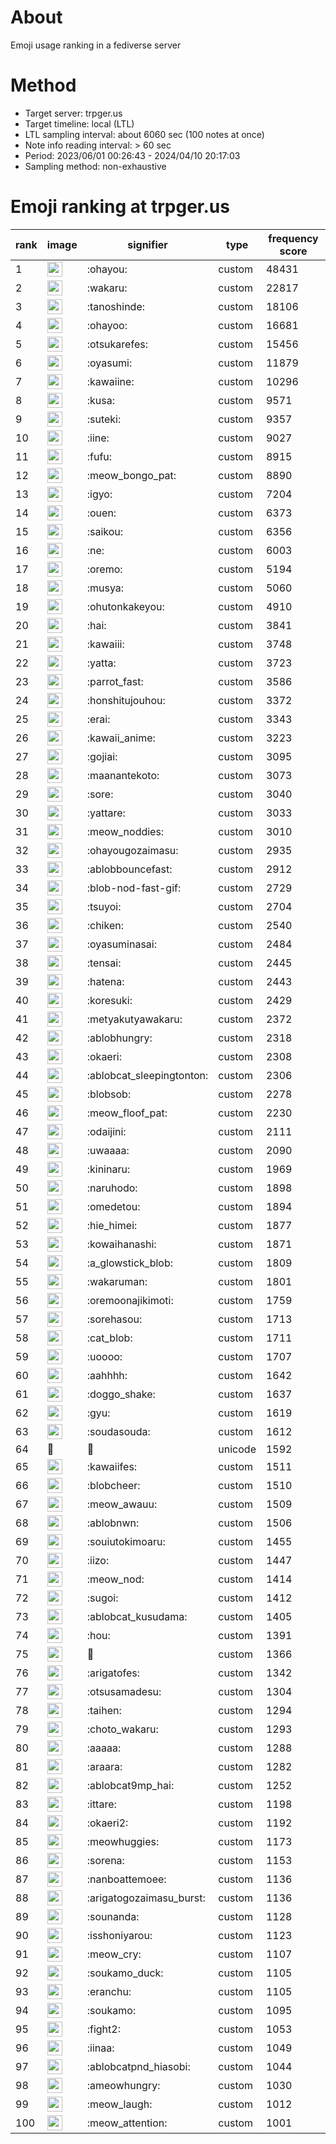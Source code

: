 # About
Emoji usage ranking in a fediverse server

# Method
- Target server: trpger.us
- Target timeline: local (LTL)
- LTL sampling interval: about 6060 sec (100 notes at once)
- Note info reading interval: > 60 sec
- Period: 2023/06/01 00:26:43 - 2024/04/10 20:17:03 
- Sampling method: non-exhaustive

# Emoji ranking at trpger.us

|rank|image|signifier|type|frequency score|
|----|----|----|----|----|
|1|<img height="24" src="https://trpger.us/emoji/ohayou.webp">|:ohayou:|custom|48431|
|2|<img height="24" src="https://trpger.us/emoji/wakaru.webp">|:wakaru:|custom|22817|
|3|<img height="24" src="https://trpger.us/emoji/tanoshinde.webp">|:tanoshinde:|custom|18106|
|4|<img height="24" src="https://trpger.us/emoji/ohayoo.webp">|:ohayoo:|custom|16681|
|5|<img height="24" src="https://trpger.us/emoji/otsukarefes.webp">|:otsukarefes:|custom|15456|
|6|<img height="24" src="https://trpger.us/emoji/oyasumi.webp">|:oyasumi:|custom|11879|
|7|<img height="24" src="https://trpger.us/emoji/kawaiine.webp">|:kawaiine:|custom|10296|
|8|<img height="24" src="https://trpger.us/emoji/kusa.webp">|:kusa:|custom|9571|
|9|<img height="24" src="https://trpger.us/emoji/suteki.webp">|:suteki:|custom|9357|
|10|<img height="24" src="https://trpger.us/emoji/iine.webp">|:iine:|custom|9027|
|11|<img height="24" src="https://trpger.us/emoji/fufu.webp">|:fufu:|custom|8915|
|12|<img height="24" src="https://trpger.us/emoji/meow_bongo_pat.webp">|:meow_bongo_pat:|custom|8890|
|13|<img height="24" src="https://trpger.us/emoji/igyo.webp">|:igyo:|custom|7204|
|14|<img height="24" src="https://trpger.us/emoji/ouen.webp">|:ouen:|custom|6373|
|15|<img height="24" src="https://trpger.us/emoji/saikou.webp">|:saikou:|custom|6356|
|16|<img height="24" src="https://trpger.us/emoji/ne.webp">|:ne:|custom|6003|
|17|<img height="24" src="https://trpger.us/emoji/oremo.webp">|:oremo:|custom|5194|
|18|<img height="24" src="https://trpger.us/emoji/musya.webp">|:musya:|custom|5060|
|19|<img height="24" src="https://trpger.us/emoji/ohutonkakeyou.webp">|:ohutonkakeyou:|custom|4910|
|20|<img height="24" src="https://trpger.us/emoji/hai.webp">|:hai:|custom|3841|
|21|<img height="24" src="https://trpger.us/emoji/kawaiii.webp">|:kawaiii:|custom|3748|
|22|<img height="24" src="https://trpger.us/emoji/yatta.webp">|:yatta:|custom|3723|
|23|<img height="24" src="https://trpger.us/emoji/parrot_fast.webp">|:parrot_fast:|custom|3586|
|24|<img height="24" src="https://trpger.us/emoji/honshitujouhou.webp">|:honshitujouhou:|custom|3372|
|25|<img height="24" src="https://trpger.us/emoji/erai.webp">|:erai:|custom|3343|
|26|<img height="24" src="https://trpger.us/emoji/kawaii_anime.webp">|:kawaii_anime:|custom|3223|
|27|<img height="24" src="https://trpger.us/emoji/gojiai.webp">|:gojiai:|custom|3095|
|28|<img height="24" src="https://trpger.us/emoji/maanantekoto.webp">|:maanantekoto:|custom|3073|
|29|<img height="24" src="https://trpger.us/emoji/sore.webp">|:sore:|custom|3040|
|30|<img height="24" src="https://trpger.us/emoji/yattare.webp">|:yattare:|custom|3033|
|31|<img height="24" src="https://trpger.us/emoji/meow_noddies.webp">|:meow_noddies:|custom|3010|
|32|<img height="24" src="https://trpger.us/emoji/ohayougozaimasu.webp">|:ohayougozaimasu:|custom|2935|
|33|<img height="24" src="https://trpger.us/emoji/ablobbouncefast.webp">|:ablobbouncefast:|custom|2912|
|34|<img height="24" src="https://trpger.us/emoji/blob-nod-fast-gif.webp">|:blob-nod-fast-gif:|custom|2729|
|35|<img height="24" src="https://trpger.us/emoji/tsuyoi.webp">|:tsuyoi:|custom|2704|
|36|<img height="24" src="https://trpger.us/emoji/chiken.webp">|:chiken:|custom|2540|
|37|<img height="24" src="https://trpger.us/emoji/oyasuminasai.webp">|:oyasuminasai:|custom|2484|
|38|<img height="24" src="https://trpger.us/emoji/tensai.webp">|:tensai:|custom|2445|
|39|<img height="24" src="https://trpger.us/emoji/hatena.webp">|:hatena:|custom|2443|
|40|<img height="24" src="https://trpger.us/emoji/koresuki.webp">|:koresuki:|custom|2429|
|41|<img height="24" src="https://trpger.us/emoji/metyakutyawakaru.webp">|:metyakutyawakaru:|custom|2372|
|42|<img height="24" src="https://trpger.us/emoji/ablobhungry.webp">|:ablobhungry:|custom|2318|
|43|<img height="24" src="https://trpger.us/emoji/okaeri.webp">|:okaeri:|custom|2308|
|44|<img height="24" src="https://trpger.us/emoji/ablobcat_sleepingtonton.webp">|:ablobcat_sleepingtonton:|custom|2306|
|45|<img height="24" src="https://trpger.us/emoji/blobsob.webp">|:blobsob:|custom|2278|
|46|<img height="24" src="https://trpger.us/emoji/meow_floof_pat.webp">|:meow_floof_pat:|custom|2230|
|47|<img height="24" src="https://trpger.us/emoji/odaijini.webp">|:odaijini:|custom|2111|
|48|<img height="24" src="https://trpger.us/emoji/uwaaaa.webp">|:uwaaaa:|custom|2090|
|49|<img height="24" src="https://trpger.us/emoji/kininaru.webp">|:kininaru:|custom|1969|
|50|<img height="24" src="https://trpger.us/emoji/naruhodo.webp">|:naruhodo:|custom|1898|
|51|<img height="24" src="https://trpger.us/emoji/omedetou.webp">|:omedetou:|custom|1894|
|52|<img height="24" src="https://trpger.us/emoji/hie_himei.webp">|:hie_himei:|custom|1877|
|53|<img height="24" src="https://trpger.us/emoji/kowaihanashi.webp">|:kowaihanashi:|custom|1871|
|54|<img height="24" src="https://trpger.us/emoji/a_glowstick_blob.webp">|:a_glowstick_blob:|custom|1809|
|55|<img height="24" src="https://trpger.us/emoji/wakaruman.webp">|:wakaruman:|custom|1801|
|56|<img height="24" src="https://trpger.us/emoji/oremoonajikimoti.webp">|:oremoonajikimoti:|custom|1759|
|57|<img height="24" src="https://trpger.us/emoji/sorehasou.webp">|:sorehasou:|custom|1713|
|58|<img height="24" src="https://trpger.us/emoji/cat_blob.webp">|:cat_blob:|custom|1711|
|59|<img height="24" src="https://trpger.us/emoji/uoooo.webp">|:uoooo:|custom|1707|
|60|<img height="24" src="https://trpger.us/emoji/aahhhh.webp">|:aahhhh:|custom|1642|
|61|<img height="24" src="https://trpger.us/emoji/doggo_shake.webp">|:doggo_shake:|custom|1637|
|62|<img height="24" src="https://trpger.us/emoji/gyu.webp">|:gyu:|custom|1619|
|63|<img height="24" src="https://trpger.us/emoji/soudasouda.webp">|:soudasouda:|custom|1612|
|64|🍮|🍮|unicode|1592|
|65|<img height="24" src="https://trpger.us/emoji/kawaiifes.webp">|:kawaiifes:|custom|1511|
|66|<img height="24" src="https://trpger.us/emoji/blobcheer.webp">|:blobcheer:|custom|1510|
|67|<img height="24" src="https://trpger.us/emoji/meow_awauu.webp">|:meow_awauu:|custom|1509|
|68|<img height="24" src="https://trpger.us/emoji/ablobnwn.webp">|:ablobnwn:|custom|1506|
|69|<img height="24" src="https://trpger.us/emoji/souiutokimoaru.webp">|:souiutokimoaru:|custom|1455|
|70|<img height="24" src="https://trpger.us/emoji/iizo.webp">|:iizo:|custom|1447|
|71|<img height="24" src="https://trpger.us/emoji/meow_nod.webp">|:meow_nod:|custom|1414|
|72|<img height="24" src="https://trpger.us/emoji/sugoi.webp">|:sugoi:|custom|1412|
|73|<img height="24" src="https://trpger.us/emoji/ablobcat_kusudama.webp">|:ablobcat_kusudama:|custom|1405|
|74|<img height="24" src="https://trpger.us/emoji/hou.webp">|:hou:|custom|1391|
|75|<img height="24" src="https://trpger.us/emoji/birthday.webp">|:birthday:|custom|1366|
|76|<img height="24" src="https://trpger.us/emoji/arigatofes.webp">|:arigatofes:|custom|1342|
|77|<img height="24" src="https://trpger.us/emoji/otsusamadesu.webp">|:otsusamadesu:|custom|1304|
|78|<img height="24" src="https://trpger.us/emoji/taihen.webp">|:taihen:|custom|1294|
|79|<img height="24" src="https://trpger.us/emoji/choto_wakaru.webp">|:choto_wakaru:|custom|1293|
|80|<img height="24" src="https://trpger.us/emoji/aaaaa.webp">|:aaaaa:|custom|1288|
|81|<img height="24" src="https://trpger.us/emoji/araara.webp">|:araara:|custom|1282|
|82|<img height="24" src="https://trpger.us/emoji/ablobcat9mp_hai.webp">|:ablobcat9mp_hai:|custom|1252|
|83|<img height="24" src="https://trpger.us/emoji/ittare.webp">|:ittare:|custom|1198|
|84|<img height="24" src="https://trpger.us/emoji/okaeri2.webp">|:okaeri2:|custom|1192|
|85|<img height="24" src="https://trpger.us/emoji/meowhuggies.webp">|:meowhuggies:|custom|1173|
|86|<img height="24" src="https://trpger.us/emoji/sorena.webp">|:sorena:|custom|1153|
|87|<img height="24" src="https://trpger.us/emoji/nanboattemoee.webp">|:nanboattemoee:|custom|1136|
|88|<img height="24" src="https://trpger.us/emoji/arigatogozaimasu_burst.webp">|:arigatogozaimasu_burst:|custom|1136|
|89|<img height="24" src="https://trpger.us/emoji/sounanda.webp">|:sounanda:|custom|1128|
|90|<img height="24" src="https://trpger.us/emoji/isshoniyarou.webp">|:isshoniyarou:|custom|1123|
|91|<img height="24" src="https://trpger.us/emoji/meow_cry.webp">|:meow_cry:|custom|1107|
|92|<img height="24" src="https://trpger.us/emoji/soukamo_duck.webp">|:soukamo_duck:|custom|1105|
|93|<img height="24" src="https://trpger.us/emoji/eranchu.webp">|:eranchu:|custom|1105|
|94|<img height="24" src="https://trpger.us/emoji/soukamo.webp">|:soukamo:|custom|1095|
|95|<img height="24" src="https://trpger.us/emoji/fight2.webp">|:fight2:|custom|1053|
|96|<img height="24" src="https://trpger.us/emoji/iinaa.webp">|:iinaa:|custom|1049|
|97|<img height="24" src="https://trpger.us/emoji/ablobcatpnd_hiasobi.webp">|:ablobcatpnd_hiasobi:|custom|1044|
|98|<img height="24" src="https://trpger.us/emoji/ameowhungry.webp">|:ameowhungry:|custom|1030|
|99|<img height="24" src="https://trpger.us/emoji/meow_laugh.webp">|:meow_laugh:|custom|1012|
|100|<img height="24" src="https://trpger.us/emoji/meow_attention.webp">|:meow_attention:|custom|1001|
